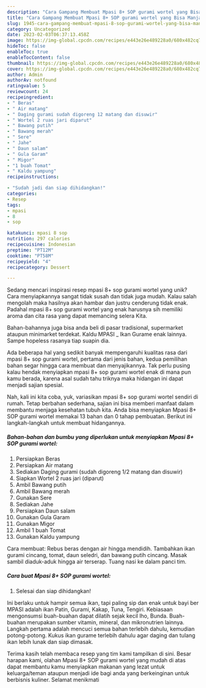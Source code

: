 ```yaml
---
description: "Cara Gampang Membuat Mpasi 8+ SOP gurami wortel yang Bisa Manjain Lidah"
title: "Cara Gampang Membuat Mpasi 8+ SOP gurami wortel yang Bisa Manjain Lidah"
slug: 1945-cara-gampang-membuat-mpasi-8-sop-gurami-wortel-yang-bisa-manjain-lidah
category: Uncategorized
date: 2023-02-03T06:37:13.458Z
image: https://img-global.cpcdn.com/recipes/e443e26e489228a0/680x482cq70/mpasi-8-sop-gurami-wortel-foto-resep-utama.jpg
hideToc: false
enableToc: true
enableTocContent: false
thumbnail: https://img-global.cpcdn.com/recipes/e443e26e489228a0/680x482cq70/mpasi-8-sop-gurami-wortel-foto-resep-utama.jpg
cover: https://img-global.cpcdn.com/recipes/e443e26e489228a0/680x482cq70/mpasi-8-sop-gurami-wortel-foto-resep-utama.jpg
author: Admin
authorAv: notfound
ratingvalue: 5
reviewcount: 24
recipeingredient:
- " Beras"
- " Air matang"
- " Daging gurami sudah digoreng 12 matang dan disuwir"
- " Wortel 2 ruas jari diparut"
- " Bawang putih"
- " Bawang merah"
- " Sere"
- " Jahe"
- " Daun salam"
- " Gula Garam"
- " Migor"
- "1 buah Tomat"
- " Kaldu yampung"
recipeinstructions:

- "Sudah jadi dan siap dihidangkan!"
categories:
- Resep
tags:
- mpasi
- 8
- sop

katakunci: mpasi 8 sop 
nutrition: 297 calories
recipecuisine: Indonesian
preptime: "PT12M"
cooktime: "PT58M"
recipeyield: "4"
recipecategory: Dessert

---
```





Sedang mencari inspirasi resep mpasi 8+ sop gurami wortel yang unik? Cara menyiapkannya sangat tidak susah dan tidak juga mudah. Kalau salah mengolah maka hasilnya akan hambar dan justru cenderung tidak enak. Padahal mpasi 8+ sop gurami wortel yang enak harusnya sih memiliki aroma dan cita rasa yang dapat memancing selera Kita.





Bahan-bahannya juga bisa anda beli di pasar tradisional, supermarket ataupun minimarket terdekat. Kaldu MPASI _ Ikan Gurame enak lainnya. Sampe hopeless rasanya tiap suapin dia.

Ada beberapa hal yang sedikit banyak mempengaruhi kualitas rasa dari mpasi 8+ sop gurami wortel, pertama dari jenis bahan, kedua pemilihan bahan segar hingga cara membuat dan menyajikannya. Tak perlu pusing kalau hendak menyiapkan mpasi 8+ sop gurami wortel enak di mana pun kamu berada, karena asal sudah tahu triknya maka hidangan ini dapat menjadi sajian spesial.






Nah, kali ini kita coba, yuk, variasikan mpasi 8+ sop gurami wortel sendiri di rumah. Tetap berbahan sederhana, sajian ini bisa memberi manfaat dalam membantu menjaga kesehatan tubuh kita. Anda bisa menyiapkan Mpasi 8+ SOP gurami wortel memakai 13 bahan dan 0 tahap pembuatan. Berikut ini langkah-langkah untuk membuat hidangannya.

<!--inarticleads1-->

##### Bahan-bahan dan bumbu yang diperlukan untuk menyiapkan Mpasi 8+ SOP gurami wortel:

1. Persiapkan  Beras
1. Persiapkan  Air matang
1. Sediakan  Daging gurami (sudah digoreng 1/2 matang dan disuwir)
1. Siapkan  Wortel 2 ruas jari (diparut)
1. Ambil  Bawang putih
1. Ambil  Bawang merah
1. Gunakan  Sere
1. Sediakan  Jahe
1. Persiapkan  Daun salam
1. Gunakan  Gula Garam
1. Gunakan  Migor
1. Ambil 1 buah Tomat
1. Gunakan  Kaldu yampung


Cara membuat: Rebus beras dengan air hingga mendidih. Tambahkan ikan gurami cincang, tomat, daun seledri, dan bawang putih cincang. Masak sambil diaduk-aduk hingga air terserap. Tuang nasi ke dalam panci tim. 

<!--inarticleads2-->

##### Cara buat Mpasi 8+ SOP gurami wortel:


1. Selesai dan siap dihidangkan!

Ini berlaku untuk hampir semua ikan, tapi paling sip dan enak untuk bayi ber MPASI adalah ikan Patin, Gurami, Kakap, Tuna, Tengiri. Kebiasaan mengonsumsi buah-buahan dapat dilatih sejak kecil lho, Bunda. Buah-buahan merupakan sumber vitamin, mineral, dan mikronutrien lainnya. Langkah pertama adalah mencuci semua bahan terlebih dahulu, kemudian potong-potong. Kukus ikan gurame terlebih dahulu agar daging dan tulang ikan lebih lunak dan siap dimasak. 

Terima kasih telah membaca resep yang tim kami tampilkan di sini. Besar harapan kami, olahan Mpasi 8+ SOP gurami wortel yang mudah di atas dapat membantu kamu menyiapkan makanan yang lezat untuk keluarga/teman ataupun menjadi ide bagi anda yang berkeinginan untuk berbisnis kuliner. Selamat menikmati
